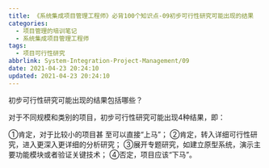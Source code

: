 ```yaml
---
title: 《系统集成项目管理工程师》必背100个知识点-09初步可行性研究可能出现的结果
categories:
  - 项目管理的培训笔记
  - 系统集成项目管理工程师
tags:
  - 项目可行性研究
abbrlink: System-Integration-Project-Management/09
date: 2021-04-23 20:24:10
updated: 2021-04-23 20:24:10
---
```


初步可行性研究可能出现的结果包括哪些？

对于不同规模和类别的项目，初步可行性研究可能出现4种结果，即：

①肯定，对于比较小的项目甚 至可以直接“上马”；
②肯定，转入详细可行性研究，进入更深入更详细的分析研究；
③展开专题研究，如建立原型系统，演示主要功能模块或者验证关键技术；
④否定，项目应该“下马”。
